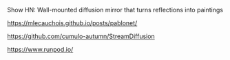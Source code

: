 Show HN: Wall-mounted diffusion mirror that turns reflections into paintings

https://mlecauchois.github.io/posts/pablonet/

https://github.com/cumulo-autumn/StreamDiffusion

https://www.runpod.io/
